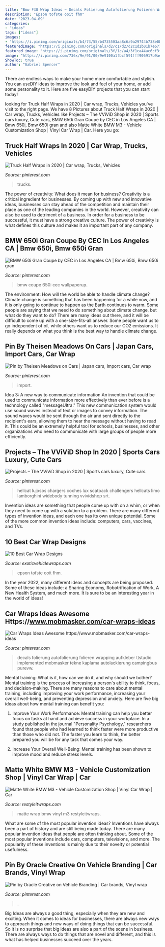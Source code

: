 ```yaml
---
title: "Bmw F30 Wrap Ideas ~ Decals Folierung Autofolierung Folieren Wrapping Aufkleber Ttstudio Implemented Mobmasker Tekne Kaplama Autolackierung Campingbus Purevw"
description: "Epson tofste ooit fhm"
date: "2023-04-09"
categories:
- "ideas"
tags: ["ideas"]
images:
- "https://i.pinimg.com/originals/b4/73/55/b4735503aa8c6a9a29744b738e0b3b97.jpg"
featuredImage: "https://i.pinimg.com/originals/d2/c1/d2/d2c1d2b01b7e677c806932b826b527ab.jpg"
featured_image: "https://i.pinimg.com/originals/3f/1c/a4/3f1ca44ac6cf3fc08726d9be5756de0e.jpg"
image: "https://i.pinimg.com/736x/9e/91/00/9e9100a1fbcf591fff906917b9aeef90.jpg"
ShowToc: true
author: "Gabriel Spencer"
---
```



There are endless ways to make your home more comfortable and stylish. You can useDIY ideas to improve the look and feel of your home, or add some personality to it. Here are five easyDIY projects that you can start today!

	

		
looking for Truck Half Wraps in 2020 | Car wrap, Trucks, Vehicles you've visit to the right page. We have 8 Pictures about Truck Half Wraps in 2020 | Car wrap, Trucks, Vehicles like Projects – The VViViD Shop in 2020 | Sports cars luxury, Cute cars, BMW 650i Gran Coupe by CEC in Los Angeles CA | Bmw 650i, Bmw 650i gran and also Matte White BMW M3 - Vehicle Customization Shop | Vinyl Car Wrap | Car. Here you go:
		
    
## Truck Half Wraps In 2020 | Car Wrap, Trucks, Vehicles

<img loading=lazy src="https://i.pinimg.com/736x/9e/91/00/9e9100a1fbcf591fff906917b9aeef90.jpg" onerror="this.onerror=null;this.src='https://tse2.mm.bing.net/th?id=OIP.eC-JB4EKT3bZ2UD2NxRCOQHaHa&amp;pid=15.1';" alt="Truck Half Wraps in 2020 | Car wrap, Trucks, Vehicles">

_Source: pinterest.com_

>trucks. 

	

The power of creativity: What does it mean for business?
Creativity is a critical ingredient for businesses. By coming up with new and innovative ideas, businesses can stay ahead of the competition and maintain their place as one of the leading companies in the world. However, creativity can also be used to detriment of a business. In order for a business to be successful, it must have a strong creative culture. The power of creativity is what defines this culture and makes it an important part of any company.

    
## BMW 650i Gran Coupe By CEC In Los Angeles CA | Bmw 650i, Bmw 650i Gran

<img loading=lazy src="https://i.pinimg.com/originals/3f/1c/a4/3f1ca44ac6cf3fc08726d9be5756de0e.jpg" onerror="this.onerror=null;this.src='https://tse4.mm.bing.net/th?id=OIP.P1MQp53kVAAiKw2dClFdtQHaEl&amp;pid=15.1';" alt="BMW 650i Gran Coupe by CEC in Los Angeles CA | Bmw 650i, Bmw 650i gran">

_Source: pinterest.com_

>bmw coupe 650i cec wallpaperup. 

	

The environment: How will the world be able to handle climate change?
Climate change is something that has been happening for a while now, and it is only going to continue to happen as the Earth continues to warm. Some people are saying that we need to do something about climate change, but what do they want to do? There are many ideas out there, and it will be difficult to come up with a one-size-fits-all answer. Some people want us to go independent of oil, while others want us to reduce our CO2 emissions. It really depends on what you think is the best way to handle climate change.

    
## Pin By Theisen Meadows On Cars | Japan Cars, Import Cars, Car Wrap

<img loading=lazy src="https://i.pinimg.com/originals/99/6f/fe/996ffe6969cc04fb16c56a36be902eae.jpg" onerror="this.onerror=null;this.src='https://tse2.mm.bing.net/th?id=OIP.g_sI_cPSDimvXLcugS1UEQAAAA&amp;pid=15.1';" alt="Pin by Theisen Meadows on Cars | Japan cars, Import cars, Car wrap">

_Source: pinterest.com_

>import. 

	

Idea 3: A new way to communicate information
An invention that could be used to communicate information more effectively than ever before is a technology called "messageUltra." This new communication system would use sound waves instead of text or images to convey information. The sound waves would be sent through the air and sent directly to the recipient's ears, allowing them to hear the message without having to read it. This could be an extremely helpful tool for schools, businesses, and other organizations who need to communicate with large groups of people more efficiently.

    
## Projects – The VViViD Shop In 2020 | Sports Cars Luxury, Cute Cars

<img loading=lazy src="https://i.pinimg.com/736x/4d/99/e6/4d99e66662bcf2fa1f75af0c04c0497d.jpg" onerror="this.onerror=null;this.src='https://tse1.mm.bing.net/th?id=OIP.NwJPUozI4vUpIVxt7egS-AHaJP&amp;pid=15.1';" alt="Projects – The VViViD Shop in 2020 | Sports cars luxury, Cute cars">

_Source: pinterest.com_

>hellcat lujosos chargers coches lux scatpack challengers hellcats limo lamborghini widebody tunning vvividshop srt. 

	

Invention ideas are something that people come up with on a whim, or when they need to come up with a solution to a problem. There are many different types of invention ideas, and each one has its own unique potential. Some of the more common invention ideas include: computers, cars, vaccines, and TVs.

    
## 10 Best Car Wrap Designs

<img loading=lazy src="http://www.exoticvehiclewraps.com/images/top10/epsonbugatti.jpg" onerror="this.onerror=null;this.src='https://tse4.mm.bing.net/th?id=OIP.aOnRCw6PMGFY6iLLge-HLAHaDt&amp;pid=15.1';" alt="10 Best Car Wrap Designs">

_Source: exoticvehiclewraps.com_

>epson tofste ooit fhm. 

	

In the year 2022, many different ideas and concepts are being proposed. Some of these ideas include: a Sharing Economy, Robotrification of Work, A New Health System, and much more. It is sure to be an interesting year in the world of ideas!

    
## Car Wraps Ideas Awesome Https://www.mobmasker.com/car-wraps-ideas

<img loading=lazy src="https://i.pinimg.com/originals/b4/73/55/b4735503aa8c6a9a29744b738e0b3b97.jpg" onerror="this.onerror=null;this.src='https://tse2.mm.bing.net/th?id=OIP.M5qpqxAnhHvki8PvxusrPwHaEK&amp;pid=15.1';" alt="Car Wraps Ideas Awesome https://www.mobmasker.com/car-wraps-ideas">

_Source: pinterest.com_

>decals folierung autofolierung folieren wrapping aufkleber ttstudio implemented mobmasker tekne kaplama autolackierung campingbus purevw. 

	

Mental training: What is it, how can we do it, and why should we bother?
Mental training is the process of increasing a person's ability to think, focus, and decision-making. There are many reasons to care about mental training, including improving your work performance, increasing your overall well-being, and preventing depression and anxiety. Here are five big ideas about how mental training can benefit you:
1. Improve Your Work Performance: Mental training can help you better focus on tasks at hand and achieve success in your workplace. In a study published in the journal "Personality Psychology," researchers found that people who had learned to think faster were more productive than those who did not. The faster you learn to think, the better prepared you will be for any task that comes your way.

2. Increase Your Overall Well-Being: Mental training has been shown to improve mood and reduce stress levels.

    
## Matte White BMW M3 - Vehicle Customization Shop | Vinyl Car Wrap | Car

<img loading=lazy src="http://www.restyleitwraps.com/wp-content/uploads/2012/09/04092011739.jpg" onerror="this.onerror=null;this.src='https://tse1.mm.bing.net/th?id=OIP.gjJ9_MpbYfZEQ6UGobejqgHaFj&amp;pid=15.1';" alt="Matte White BMW M3 - Vehicle Customization Shop | Vinyl Car Wrap | Car">

_Source: restyleitwraps.com_

>matte wrap bmw vinyl m3 restyleitwraps. 

	

What are some of the most popular invention ideas?
Inventions have always been a part of history and are still being made today. There are many popular invention ideas that people are often thinking about. Some of the most popular inventions include cars, computers, televisions, and more. The popularity of these inventions is mainly due to their novelty or potential usefulness.

    
## Pin By Oracle Creative On Vehicle Branding | Car Brands, Vinyl Wrap

<img loading=lazy src="https://i.pinimg.com/originals/d2/c1/d2/d2c1d2b01b7e677c806932b826b527ab.jpg" onerror="this.onerror=null;this.src='https://tse3.mm.bing.net/th?id=OIP.cAubXH3f6txDKrHbfSNoAwHaJ4&amp;pid=15.1';" alt="Pin by Oracle Creative on Vehicle Branding | Car brands, Vinyl wrap">

_Source: pinterest.com_

>. 

	

Big Ideas are always a good thing, especially when they are new and exciting. When it comes to ideas for businesses, there are always new ways to approach things and new ways of doing things that can be successful. So it is no surprise that big ideas are also a part of the scene in business. There are always ways to do things that are novel and different, and this is what has helped businesses succeed over the years.

